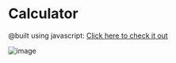 # Calculator 
@built using javascript: [Click here to check it out](https://jacihert.github.io/basic-calculator/)


![image](https://user-images.githubusercontent.com/102464820/175617805-c28cfd40-f58d-45a0-b832-e6d82fe89762.png)
